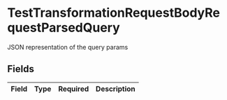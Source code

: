 # TestTransformationRequestBodyRequestParsedQuery

JSON representation of the query params


## Fields

| Field       | Type        | Required    | Description |
| ----------- | ----------- | ----------- | ----------- |